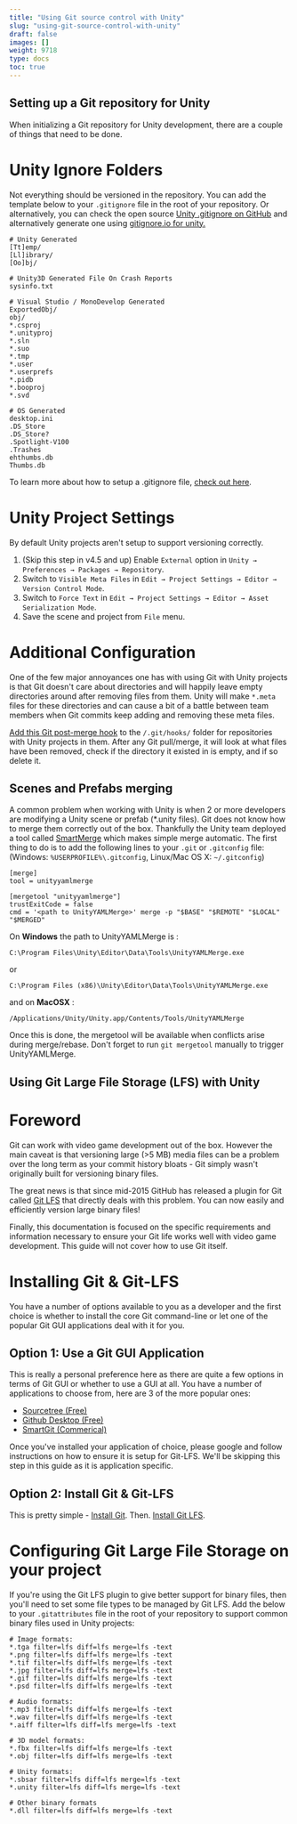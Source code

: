```yaml
---
title: "Using Git source control with Unity"
slug: "using-git-source-control-with-unity"
draft: false
images: []
weight: 9718
type: docs
toc: true
---
```


## Setting up a Git repository for Unity
When initializing a Git repository for Unity development, there are a couple of things that need to be done.

Unity Ignore Folders
======================
Not everything should be versioned in the repository. You can add the template below to your `.gitignore` file in the root of your repository. Or alternatively, you can check the open source [Unity .gitignore on GitHub][1] and alternatively generate one using [gitignore.io for unity.][2]

    # Unity Generated
    [Tt]emp/
    [Ll]ibrary/
    [Oo]bj/

    # Unity3D Generated File On Crash Reports
    sysinfo.txt

    # Visual Studio / MonoDevelop Generated
    ExportedObj/
    obj/
    *.csproj
    *.unityproj
    *.sln
    *.suo
    *.tmp
    *.user
    *.userprefs
    *.pidb
    *.booproj
    *.svd

    # OS Generated
    desktop.ini
    .DS_Store
    .DS_Store?
    .Spotlight-V100
    .Trashes
    ehthumbs.db
    Thumbs.db

To learn more about how to setup a .gitignore file, [check out here][3].

Unity Project Settings
========================

By default Unity projects aren't setup to support versioning correctly.

1. (Skip this step in v4.5 and up) Enable `External` option in `Unity → Preferences → Packages → Repository`. 
2. Switch to `Visible Meta Files` in `Edit → Project Settings → Editor → Version Control Mode`.
3. Switch to `Force Text` in `Edit → Project Settings → Editor → Asset Serialization Mode`.
4. Save the scene and project from `File` menu.


Additional Configuration
========================

One of the few major annoyances one has with using Git with Unity projects is that Git doesn't care about directories and will happily leave empty directories around after removing files from them. Unity will make `*.meta` files for these directories and can cause a bit of a battle between team members when Git commits keep adding and removing these meta files.

[Add this Git post-merge hook][4] to the `/.git/hooks/` folder for repositories with Unity projects in them. After any Git pull/merge, it will look at what files have been removed, check if the directory it existed in is empty, and if so delete it.


  [1]: https://github.com/github/gitignore/blob/master/Unity.gitignore
  [2]: https://www.gitignore.io/api/unity
  [3]: https://www.wikiod.com/git/ignoring-files-and-folders
  [4]: https://github.com/strich/git-dir-cleaner-for-unity3d

## Scenes and Prefabs merging
A common problem when working with Unity is when 2 or more developers are modifying a Unity scene or prefab (*.unity files). Git does not know how to merge them correctly out of the box.
Thankfully the Unity team deployed a tool called [SmartMerge][1] which makes simple merge automatic. 
The first thing to do is to add the following lines to your `.git` or `.gitconfig` file:
(Windows: `%USERPROFILE%\.gitconfig`, Linux/Mac OS X: `~/.gitconfig`)

    [merge]
    tool = unityyamlmerge

    [mergetool "unityyamlmerge"]
    trustExitCode = false
    cmd = '<path to UnityYAMLMerge>' merge -p "$BASE" "$REMOTE" "$LOCAL" "$MERGED"

On **Windows** the path to UnityYAMLMerge is :

    C:\Program Files\Unity\Editor\Data\Tools\UnityYAMLMerge.exe

or

    C:\Program Files (x86)\Unity\Editor\Data\Tools\UnityYAMLMerge.exe
 
and on **MacOSX** : 

    /Applications/Unity/Unity.app/Contents/Tools/UnityYAMLMerge

Once this is done, the mergetool will be available when conflicts arise during merge/rebase. Don't forget to run `git mergetool` manually to trigger UnityYAMLMerge.


  [1]: https://docs.unity3d.com/Manual/SmartMerge.html

## Using Git Large File Storage (LFS) with Unity
Foreword
========

Git can work with video game development out of the box. However the main caveat is that versioning large (>5 MB) media files can be a problem over the long term as your commit history bloats - Git simply wasn't originally built for versioning binary files.

The great news is that since mid-2015 GitHub has released a plugin for Git called [Git LFS][1] that directly deals with this problem. You can now easily and efficiently version large binary files!

Finally, this documentation is focused on the specific requirements and information necessary to ensure your Git life works well with video game development. This guide will not cover how to use Git itself.

Installing Git & Git-LFS
========================

You have a number of options available to you as a developer and the first choice is whether to install the core Git command-line or let one of the popular Git GUI applications deal with it for you.

Option 1: Use a Git GUI Application
-----------------------------------

This is really a personal preference here as there are quite a few options in terms of Git GUI or whether to use a GUI at all. You have a number of applications to choose from, here are 3 of the more popular ones:

 - [Sourcetree (Free)][2]
 - [Github Desktop (Free)][3]
 - [SmartGit (Commerical)][4]

Once you've installed your application of choice, please google and follow instructions on how to ensure it is setup for Git-LFS. We'll be skipping this step in this guide as it is application specific.

Option 2: Install Git & Git-LFS
-------------------------------

This is pretty simple - [Install Git][5]. Then. [Install Git LFS][1].

  [1]: https://git-lfs.github.com/
  [2]: https://www.sourcetreeapp.com/
  [3]: https://desktop.github.com/
  [4]: http://www.syntevo.com/smartgit/
  [5]: https://git-scm.com/downloads


Configuring Git Large File Storage on your project
=================================

If you're using the Git LFS plugin to give better support for binary files, then you'll need to set some file types to be managed by Git LFS. Add the below to your `.gitattributes` file in the root of your repository to support common binary files used in Unity projects:

    # Image formats:
    *.tga filter=lfs diff=lfs merge=lfs -text
    *.png filter=lfs diff=lfs merge=lfs -text
    *.tif filter=lfs diff=lfs merge=lfs -text
    *.jpg filter=lfs diff=lfs merge=lfs -text
    *.gif filter=lfs diff=lfs merge=lfs -text
    *.psd filter=lfs diff=lfs merge=lfs -text
    
    # Audio formats:
    *.mp3 filter=lfs diff=lfs merge=lfs -text
    *.wav filter=lfs diff=lfs merge=lfs -text
    *.aiff filter=lfs diff=lfs merge=lfs -text
    
    # 3D model formats:
    *.fbx filter=lfs diff=lfs merge=lfs -text
    *.obj filter=lfs diff=lfs merge=lfs -text
    
    # Unity formats:
    *.sbsar filter=lfs diff=lfs merge=lfs -text
    *.unity filter=lfs diff=lfs merge=lfs -text
    
    # Other binary formats
    *.dll filter=lfs diff=lfs merge=lfs -text


